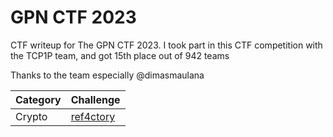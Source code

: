 # GPN CTF 2023
CTF writeup for The GPN CTF 2023. I took part in this CTF competition with the TCP1P team, and got 15th place out of 942 teams

Thanks to the team especially @dimasmaulana

| Category | Challenge |
| --- | --- |
| Crypto | [ref4ctory](/GPN%20CTF%202023/ref4ctory/)